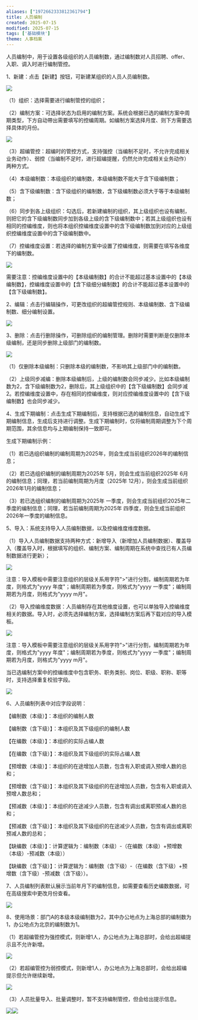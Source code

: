 ```yaml
---
aliases: ["1972662333812361794"]
title: 人员编制
created: 2025-07-15
modified: 2025-07-15
tags: ['基础模块']
theme: 人事档案
---
```


人员编制中，用于设置各级组织的人员编制数，通过编制数对人员招聘、offer、入职、调入时进行编制管控。

1、新建：点击【新建】按钮，可新建某组织的人员人员编制数。

![](43c21fcdb31513b61383a8c6313bb11d.jpg)

（1）组织：选择需要进行编制管控的组织；

（2）编制方案：可选择状态为启用的编制方案。系统会根据已选的编制方案中周期类型，下方自动帶出需要填写的控编周期。如编制方案选择月度、则下方需要选择具体的月份。

![](7cb62c916cf1376daaf2e8e6f325db85.jpg)

（3）超编管控：超编时的管控方式，支持强控（当编制不足时，不允许完成相关业务动作）、弱控（当编制不足时，进行超编提醒，仍然允许完成相关业务动作）两种方式。

（4）本级编制数：本级组织的编制数，本级编制数不能大于含下级编制数；

（5）含下级编制数：含下级组织的编制数，含下级编制数必须大于等于本级编制数；

（6）同步到各上级组织：勾选后，若新建编制的组织，其上级组织也设有编制，则把它的含下级编制数同步加到各级上级的含下级编制数中；若其上级组织也设有相同的控编维度，则也将本组织控编维度设置中的含下级编制数加到对应的上级组织控编维度设置中的含下级编制数中。

（7）控编维度设置：若选择的编制方案中设置了控编维度，则需要在填写各维度下的编制数。

![](c8617b56b4d1a8b3a4a613e1846e5fc7.jpg)

需要注意：控编维度设置中的【本级编制数】的合计不能超过基本设置中的【本级编制数】，控编维度设置中的【含下级细分编制数】的合计不能超过基本设置中的【含下级编制数】。

2、编辑：点击行编辑操作，可更改组织的超编管控规则、本级编制数、含下级编制数、细分编制设置。

![](5f0bbfd9a0ae78fd8d2ccf967ad9abe5.jpg)

3、删除：点击行删除操作，可删除组织的编制管理。删除时需要判断是仅删除本级编制，还是同步删除上级部门的编制数。

![](a9576d7c3b9cc125b72fc22cd1476b2b.jpg)

（1）仅删除本级编制：只删除本级的编制数，不影响其上级部门中的编制数。

（2）上级同步减编：删除本级编制后，上级的编制数会同步减少。比如本级编制数为2，含下级编制数为2，删除后，其上级组织中的【含下级编制数】会同步减2。若控编维度设置中，存在相同的控编维度，则对应控编维度设置中的【含下级编制数】也会同步减少。

4、生成下期编制：点击生成下期编制后，支持根据已选的编制信息，自动生成下期编制信息，生成后支持进行调整。生成下期编制时，仅将编制周期调整为下个周期范围，其余信息均与上期编制保持一致即可。

生成下期编制示例：

（1）若已选组织编制的编制周期为2025年，则会生成当前组织2026年的编制信息；

（2）若已选组织编制的编制周期为2025年 5月，则会生成当前组织2025年 6月的编制信息；同理，若当前编制周期为月度（2025年 12月），则会生成当前组织2026年1月的编制信息；

（3）若已选组织编制的编制周期为2025年 一季度，则会生成当前组织2025年二季度的编制信息；同理，若当前编制周期为2025年 四季度，则会生成当前组织2026年一季度的编制信息。

5、导入：系统支持导入人员编制数据，以及控编维度维度数据。

（1）导入人员编制数据支持两种方式：新增导入（新增加人员编制数据）、覆盖导入（覆盖导入时，根据填写的组织、编制方案、编制周期在系统中查找已有人员编制数据进行更新）；

![](c67d8305019d601d9d12fe2e0c02c20e.jpg)

注意：导入模板中需要注意组织的层级关系用字符">"进行分割，编制周期若为年度，则格式为"yyyy 年度"；编制周期若为季度，则格式为"yyyy 一季度"；编制周期若为月度，则格式为"yyyy m月"。

（2）导入控编维度数据：人员编制存在其他维度设置，也可以单独导入控编维度相关的数据。导入时，必须先选择编制方案，选择编制方案后再下载对应的导入模板。

![](dc2584b8e75b1caffc90420599e1e50a.jpg)

注意：导入模板中需要注意组织的层级关系用字符">"进行分割，编制周期若为年度，则格式为"yyyy 年度"；编制周期若为季度，则格式为"yyyy 一季度"；编制周期若为月度，则格式为"yyyy m月"。

当已选编制方案中的控编维度中包含职务、职务类别、岗位、职级、职称、职等时，支持选择重复校验字段。

![](2b39a3054b60616c0fd15523a76d4de9.jpg)

6、人员编制列表中对应字段说明：

【编制数（本级）】：本组织的编制人数

【编制数（含下级）】：本组织及其下级组织的编制人数

【在编数（本级）】：本组织的实际占编人数

【在编数（含下级）】：本组织及其下级组织的实际占编人数

【预增数（本级）】：本组织的在途增加人员数，包含有入职或调入预增人数的总和；

【预增数（含下级）】：本组织及其下级组织的在途增加人员数，包含有入职或调入预增人数总和；

【预减数（本级）】：本组织的在途减少人员数，包含有调出或离职预减人数的总和；

【预减数（含下级）】：本组织及其下级组织的在途减少人员数，包含有调出或离职预减人数的总和；

【缺编数（本级）】：计算逻辑为：编制数（本级）-（在编数（本级）+预增数（本级）-预减数（本级））

【缺编数（含下级）】：计算逻辑为：编制数（含下级）-（在编数（含下级）+预增数（含下级）-预减数（含下级））。

7、人员编制列表默认展示当前年月下的编制信息，如需要查看历史编数数据，可在高级搜索中更改月份查看。

![](0a03739b6dca6ab94ac85e3db8f8988e.jpg)

8、使用场景：部门A的本级本级编制数为2，其中办公地点为上海总部的编制数为1，办公地点为北京的编制数为1。

（1）若超编管控为强控模式，则新增1人，办公地点为上海总部时，会给出超编提示且不允许新增。

![](b86a6c6df46fc82f1d187fff7dde7e92.jpg)

（2）若超编管控为弱控模式，则新增1人，办公地点为上海总部时，会给出超编提示但允许继续新增。

![](93d4d0871525a55b55c7dc13796692e2.jpg)

（3）人员批量导入、批量调整时，暂不支持编制管控，但会给出提示信息。

![](eb7cde6d784d1911d28972ba2dc2dcf1.jpg)![](f2272c0d2ca22cf402666b29bc04dcc5.jpg)